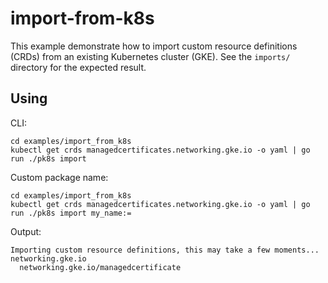 # import-from-k8s

This example demonstrate how to import custom resource definitions (CRDs) from an existing Kubernetes cluster (GKE). See the `imports/` directory for the expected result.

## Using
CLI:
```shell
cd examples/import_from_k8s
kubectl get crds managedcertificates.networking.gke.io -o yaml | go run ./pk8s import
```

Custom package name:
```shell
cd examples/import_from_k8s
kubectl get crds managedcertificates.networking.gke.io -o yaml | go run ./pk8s import my_name:=
```

Output:
```
Importing custom resource definitions, this may take a few moments...
networking.gke.io
  networking.gke.io/managedcertificate
```
